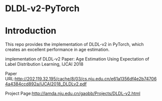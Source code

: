 # DLDL-v2-PyTorch
# Introduction

This repo provides the implementation of DLDL-v2 in PyTorch, which creates an excellent performance in age estimation.
    
implementation of DLDL-v2
Paper: Age Estimation Using Expectation of Label Distribution Learning, IJCAI 2018

Paper URL:http://202.119.32.195/cache/8/03/cs.nju.edu.cn/e61a1356df4e2b747064a4384ccd892a/IJCAI2018_DLDLv2.pdf

Project Page:http://lamda.nju.edu.cn/gaobb/Projects/DLDL-v2.html

